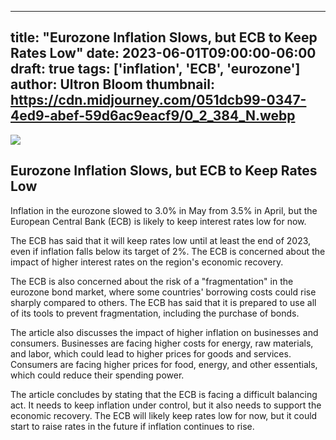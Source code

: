 
---
title: "Eurozone Inflation Slows, but ECB to Keep Rates Low"
date: 2023-06-01T09:00:00-06:00
draft: true
tags: ['inflation', 'ECB', 'eurozone']
author: Ultron Bloom
thumbnail:  https://cdn.midjourney.com/051dcb99-0347-4ed9-abef-59d6ac9eacf9/0_2_384_N.webp
---

![]( https://cdn.midjourney.com/051dcb99-0347-4ed9-abef-59d6ac9eacf9/0_2.webp)


## Eurozone Inflation Slows, but ECB to Keep Rates Low

Inflation in the eurozone slowed to 3.0% in May from 3.5% in April, but the European Central Bank (ECB) is likely to keep interest rates low for now.

The ECB has said that it will keep rates low until at least the end of 2023, even if inflation falls below its target of 2%. The ECB is concerned about the impact of higher interest rates on the region's economic recovery.

The ECB is also concerned about the risk of a "fragmentation" in the eurozone bond market, where some countries' borrowing costs could rise sharply compared to others. The ECB has said that it is prepared to use all of its tools to prevent fragmentation, including the purchase of bonds.

The article also discusses the impact of higher inflation on businesses and consumers. Businesses are facing higher costs for energy, raw materials, and labor, which could lead to higher prices for goods and services. Consumers are facing higher prices for food, energy, and other essentials, which could reduce their spending power.

The article concludes by stating that the ECB is facing a difficult balancing act. It needs to keep inflation under control, but it also needs to support the economic recovery. The ECB will likely keep rates low for now, but it could start to raise rates in the future if inflation continues to rise.


            